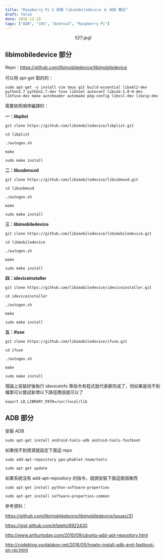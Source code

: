 ```yaml
---
title: "Raspberry Pi 3 安裝 libimobiledevice ＆ ADB 筆記"
draft: false
date: 2016-12-10
tags: ["ADB", "iOS", "Android", "Raspberry Pi"]
---
```


<center>
![](1.jpg)
</center>


## libimobiledevice 部分

Repo：https://github.com/libimobiledevice/libimobiledevice

<!--more-->

可以用 apt-get 取的的：

`sudo apt-get -y install vim tmux git build-essential libxml2-dev python2.7 python2.7-dev fuse libtool autoconf libusb-1.0-0-dev libfuse-dev make autoheader automake pkg-config libssl-dev libzip-dev`

需要依照順序編譯的：

**一：libplist**

`git clone https://github.com/libimobiledevice/libplist.git`

`cd libplist`

`./autogen.sh`

`make`

`sudo make install`


**二：libusbmuxd**

`git clone https://github.com/libimobiledevice/libusbmuxd.git`

`cd libusbmuxd`

`./autogen.sh`

`make`

`sudo make install`


**三：libimobiledevice**

`git clone https://github.com/libimobiledevice/libimobiledevice.git`

`cd libmobiledevice`

`./autogen.sh`

`make`

`sudo make install`


**四：ideviceinstaller**

`git clone https://github.com/libimobiledevice/ideviceinstaller.git`

`cd ideviceinstaller`

`./autogen.sh`

`make`

`sudo make install`


**五：ifuse**

`git clone https://github.com/libimobiledevice/ifuse.git`

`cd ifuse`

`./autogen.sh`

`make`

`sudo make install`


理論上安裝好後執行 ideviceinfo 等指令有程式就代表都完成了，但如果是找不到檔案可以嘗試新增以下路徑應該就可以了

`export LD_LIBRARY_PATH=/usr/local/lib`


## ADB 部分

安裝 ADB

`sudo apt-get install android-tools-adb android-tools-fastboot`

如果找不到資源就設定下面這 repo

`sudo add-apt-repository ppa:phablet-team/tools`

`sudo apt-get update`


如果系統沒有 add-apt-repository 的指令，就請安裝下面這兩個東西

`sudo apt-get install python-software-properties`

`sudo apt-get install software-properties-common`




參考資料：

https://github.com/libimobiledevice/libimobiledevice/issues/31

https://gist.github.com/kfatehi/8922430

http://www.arthurtoday.com/2010/09/ubuntu-add-apt-repository.html

http://codeblog.vurdalakov.net/2016/05/howto-install-adb-and-fastboot-on-rpi.html



